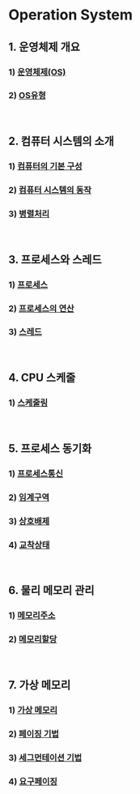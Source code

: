 # Operation System

## 1. 운영체제 개요

### 1) [운영체제(OS)](./운영체제(OS).md)

### 2) [OS유형](./OS유형.md)

<br />

## 2. 컴퓨터 시스템의 소개

### 1) [컴퓨터의 기본 구성](./컴퓨터의%20기본%20구성.md)

### 2) [컴퓨터 시스템의 동작](./컴퓨터%20시스템의%20동작.md)

### 3) [병렬처리](./병렬처리)

<br />

## 3. 프로세스와 스레드

### 1) [프로세스](./프로세스.md)

### 2) [프로세스의 연산](./프로세스의%20연산.md)

### 3) [스레드](./스레드.md)

<br />

## 4. CPU 스케줄

### 1) [스케줄링](./CPU스케줄링.md)

<br />

## 5. 프로세스 동기화

### 1) [프로세스통신](./프로세스통신.md)

### 2) [임계구역](./임계구역.md)

### 3) [상호배제](./상호배제.md)

### 4) [교착상태](./교착상태.md)

<br />

## 6. 물리 메모리 관리

### 1) [메모리주소](./메모리주소.md)

### 2) [메모리할당](./메모리할당.md)

<br />

## 7. 가상 메모리

### 1) [가상 메모리](./가상메모리.md)

### 2) [페이징 기법](./페이징기법.md)

### 3) [세그먼테이션 기법](./세그먼테이션기법.md)

### 4) [요구페이징](./요구페이징.md)